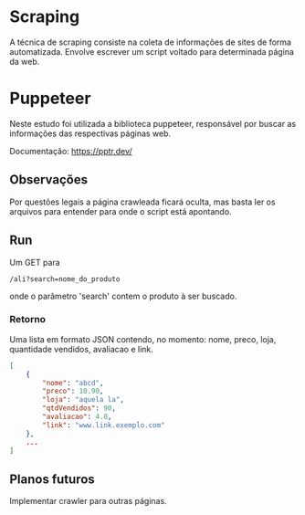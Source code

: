 # Scraping
A técnica de scraping consiste na coleta de informações de sites de forma automatizada. Envolve escrever um script voltado para determinada página da web.

# Puppeteer
Neste estudo foi utilizada a biblioteca puppeteer, responsável por buscar as informações das respectivas páginas web.

Documentação: https://pptr.dev/
## Observações
Por questões legais a página crawleada ficará oculta, mas basta ler os arquivos para entender para onde o script está apontando. 

## Run
Um GET para  
```
/ali?search=nome_do_produto
```
onde o parâmetro 'search' contem o produto à ser buscado.

### Retorno
Uma lista em formato JSON contendo, no momento: nome, preco, loja, quantidade vendidos, avaliacao e link.
```json
[
    {
        "nome": "abcd",
        "preco": 10.90,
        "loja": "aquela la",
        "qtdVendidos": 90,
        "avaliacao": 4.8,
        "link": "www.link.exempĺo.com"
    },
    ...
]
```

## Planos futuros
Implementar crawler para outras páginas.